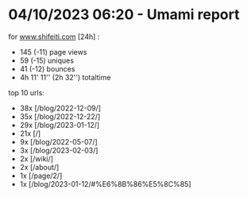 # 04/10/2023 06:20 - Umami report
for www.shifeiti.com [24h] :

 - 145 (-11) page views
 - 59 (-15) uniques
 - 41 (-12) bounces
 - 4h 11' 11'' (2h 32'') totaltime


top 10 urls:
 - 38x [/blog/2022-12-09/]
 - 35x [/blog/2022-12-22/]
 - 29x [/blog/2023-01-12/]
 - 21x [/]
 - 9x [/blog/2022-05-07/]
 - 3x [/blog/2023-02-03/]
 - 2x [/wiki/]
 - 2x [/about/]
 - 1x [/page/2/]
 - 1x [/blog/2023-01-12/#%E6%8B%86%E5%8C%85]


